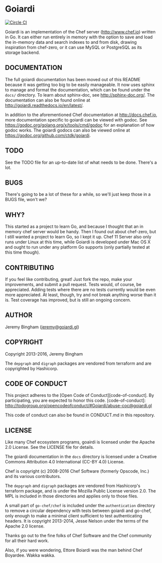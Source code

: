 Goiardi
=======

[![Circle CI](https://circleci.com/gh/ctdk/goiardi/tree/master.svg?style=svg&circle-token=849db1a2f08048be1253cfb876483949b4dc7d7e)](https://circleci.com/gh/ctdk/goiardi/tree/master)

Goiardi is an implementation of the Chef server (http://www.chef.io) written
in Go. It can either run entirely in memory with the option to save and load the
in-memory data and search indexes to and from disk, drawing inspiration from
chef-zero, or it can use MySQL or PostgreSQL as its storage backend.

DOCUMENTATION
-------------
The full goiardi documentation has been moved out of this README because it was
getting too big to be easily manageable. It now uses sphinx to manage and format
the documentation, which can be found under the `docs/` directory. To learn
about sphinx-doc, see http://sphinx-doc.org/. The documentation can also be
found online at http://goiardi.readthedocs.io/en/latest/.

In addition to the aforementioned Chef documentation at http://docs.chef.io,
more documentation specific to goiardi can be viewed with godoc. See
https://godoc.org/golang.org/x/tools/cmd/godoc for an explanation of how
godoc works. The goiardi godocs can also be viewed online at
https://godoc.org/github.com/ctdk/goiardi.

TODO
----

See the TODO file for an up-to-date list of what needs to be done. There's a
lot.

BUGS
----

There's going to be a lot of these for a while, so we'll just keep those in a
BUGS file, won't we?

WHY?
----

This started as a project to learn Go, and because I thought that an in memory
chef server would be handy. Then I found out about chef-zero, but I still wanted
a project to learn Go, so I kept it up. Chef 11 Server also only runs under
Linux at this time, while Goiardi is developed under Mac OS X and ought to run
under any platform Go supports (only partially tested at this time though).

CONTRIBUTING
------------

If you feel like contributing, great! Just fork the repo, make your
improvements, and submit a pull request. Tests would, of course, be appreciated.
Adding tests where there are no tests currently would be even more appreciated.
At least, though, try and not break anything worse than it is. Test coverage has
improved, but is still an ongoing concern.

AUTHOR
------

Jeremy Bingham (<jeremy@goiardi.gl>)

COPYRIGHT
---------

Copyright 2013-2016, Jeremy Bingham

The `depgraph` and `digraph` packages are vendored from terraform and are
copyrighted by Hashicorp.

CODE OF CONDUCT
---------------

This project adheres to the [Open Code of Conduct][code-of-conduct]. By participating, you are expected to honor this code.
[code-of-conduct]: http://todogroup.org/opencodeofconduct/#Goiardi/abuse-coc@goiardi.gl

This code of conduct can also be found in CONDUCT.md in this repository.

LICENSE
-------

Like many Chef ecosystem programs, goairdi is licensed under the Apache 2.0
License. See the LICENSE file for details.

The goiardi documentation in the `docs` directory is licensed under a Creative
Commons Attribution 4.0 International (CC-BY 4.0) License.

Chef is copyright (c) 2008-2016 Chef Software (formerly Opscode, Inc.) and its
various contributors.

The `depgraph` and `digraph` packages are vendored from Hashicorp's terraform
package, and is under the Mozilla Public License version 2.0. The MPL is
included in those directories and applies only to those files.

A small part of `go-chef/chef` is included under the `authentication` directory
to remove a circular dependency with tests between goiardi and go-chef, only
enough to make a minimal client sufficient to test authenticating headers. It is
copyright 2013-2014, Jesse Nelson under the terms of the Apache 2.0 license.

Thanks go out to the fine folks of Chef Software and the Chef community for all 
their hard work.

Also, if you were wondering, Ettore Boiardi was the man behind Chef Boyardee.
Wakka wakka.
